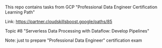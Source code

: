 This repo contains tasks from GCP "Professional Data Engineer Certification Learning Path"

Link: https://partner.cloudskillsboost.google/paths/85

Topic #8 "Serverless Data Processing with Dataflow: Develop Pipelines"

Note: just to prepare "Professional Data Engineer" certification exam
